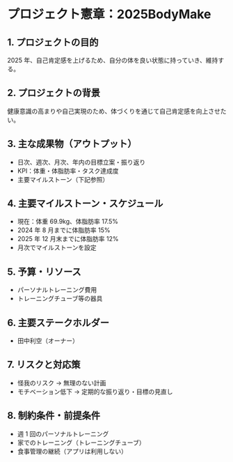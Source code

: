 # プロジェクト憲章：2025BodyMake

## 1. プロジェクトの目的

2025 年、自己肯定感を上げるため、自分の体を良い状態に持っていき、維持する。

## 2. プロジェクトの背景

健康意識の高まりや自己実現のため、体づくりを通じて自己肯定感を向上させたい。

## 3. 主な成果物（アウトプット）

-   日次、週次、月次、年内の目標立案・振り返り
-   KPI：体重・体脂肪率・タスク達成度
-   主要マイルストーン（下記参照）

## 4. 主要マイルストーン・スケジュール

-   現在：体重 69.9kg、体脂肪率 17.5%
-   2024 年 8 月までに体脂肪率 15%
-   2025 年 12 月末までに体脂肪率 12%
-   月次でマイルストーンを設定

## 5. 予算・リソース

-   パーソナルトレーニング費用
-   トレーニングチューブ等の器具

## 6. 主要ステークホルダー

-   田中利空（オーナー）

## 7. リスクと対応策

-   怪我のリスク → 無理のない計画
-   モチベーション低下 → 定期的な振り返り・目標の見直し

## 8. 制約条件・前提条件

-   週 1 回のパーソナルトレーニング
-   家でのトレーニング（トレーニングチューブ）
-   食事管理の継続（アプリは利用しない）

